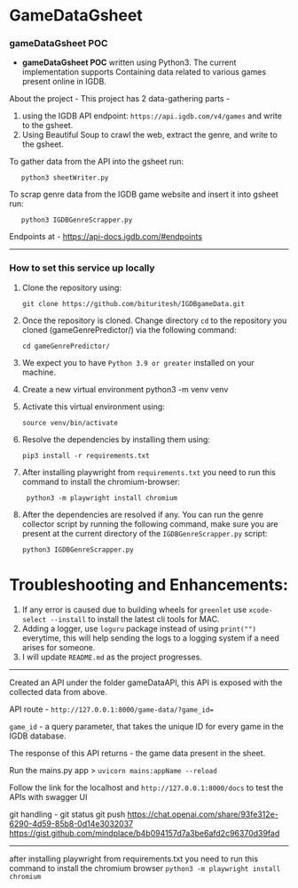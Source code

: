 # GameDataGsheet

### gameDataGsheet POC
- **gameDataGsheet POC** written using Python3. The current implementation supports Containing data related to various games present online in IGDB.

About the project -
This project has 2 data-gathering parts -
1. using the IGDB API endpoint: ```https://api.igdb.com/v4/games``` and write to the gsheet.
2. Using Beautiful Soup to crawl the web, extract the genre, and write to the gsheet.

To gather data from the API into the gsheet run:
```commandline
   python3 sheetWriter.py
   ```

To scrap genre data from the IGDB game website and insert it into gsheet run:
```commandline
   python3 IGDBGenreScrapper.py
   ```

Endpoints at - https://api-docs.igdb.com/#endpoints

---------------------------------------------------------------------------------------------------------------------------------------------------------

### How to set this service up locally
1. Clone the repository using:
      ```commandline
      git clone https://github.com/bituritesh/IGDBgameData.git
      ```
2. Once the repository is cloned. Change directory `cd` to the repository you cloned (gameGenrePredictor/) via the following command:
   ```commandline
   cd gameGenrePredictor/
   ```
3. We expect you to have `Python 3.9 or greater` installed on your machine.

4. Create a new virtual environment python3 -m venv venv

5. Activate this virtual environment using: 

   ```commandline
   source venv/bin/activate
   ```
6. Resolve the dependencies by installing them using: 
   
      ```commandline
      pip3 install -r requirements.txt
      ```
7. After installing playwright from `requirements.txt` you need to run this command to install the chromium-browser:

     ```commandline
      python3 -m playwright install chromium
      ```
      
7. After the dependencies are resolved if any. You can run the genre collector script by running the following command, make sure you are present at the current directory of the `IGDBGenreScrapper.py` script:
   
   ```commandline
   python3 IGDBGenreScrapper.py
      ```

# Troubleshooting and Enhancements:
  1. If any error is caused due to building wheels for `greenlet` use `xcode-select --install` to install the latest cli tools for MAC.
  2. Adding a logger, use ```loguru``` package instead of using ```print("")``` everytime, this will help sending the logs to a logging system if a need arises for someone.
  3. I will update ```README.md``` as the project progresses.

-------------------------------------------------------------------------------------------------------------------------------------------------------

Created an API under the folder gameDataAPI, this API is exposed with the collected data from above.

API route - ```http://127.0.0.1:8000/game-data/?game_id=```

```game_id``` - a query parameter, that takes the unique ID for every game in the IGDB database.

The response of this API returns - the game data present in the sheet.

Run the mains.py app > ```uvicorn mains:appName --reload```

Follow the link for the localhost and ```http://127.0.0.1:8000/docs``` to test the APIs with swagger UI

git handling - 
git status
git push
https://chat.openai.com/share/93fe312e-6290-4d59-85b8-0d14e3032037
https://gist.github.com/mindplace/b4b094157d7a3be6afd2c96370d39fad

--------------------------------------------------------------------------------------------------------------------------------------------------------

after installing playwright from requirements.txt you need to run this command to install the chromium browser `python3 -m playwright install chromium`
